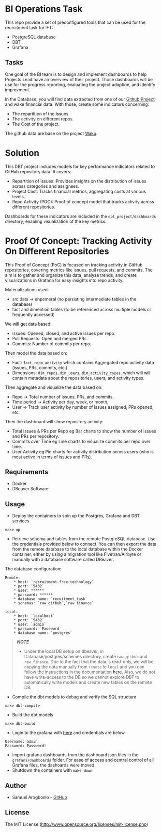# BI Operations Task

This repo provide a set of preconfigured tools that can be used for the recruitment task for IFT:

* PostgreSQL database
* DBT
* Grafana

## Tasks

One goal of the BI team is to design and implement dashboards to help Projects Lead have an overview of their project.
Those dashboards will be use for the progress reporting, evaluating the project adoption, and identify improvment.

In the Database, you will find data extracted from one of our [Github Project](https://github.com/waku-org/) and wake financial data. With those, create some indicators concerning:
 - The repartition of the issues.
 - The activity on different repos.
 - The Cost of the project.

The github data are base on the project [Waku](https://github.com/waku-org/).


# Solution
This DBT project includes models for key performance indicators related to GitHub repository data. It covers:

- Repartition of Issues: Provides insights on the distribution of issues across categories and assignees.
- Project Cost: Tracks financial metrics, aggregating costs at various levels.
- Repo Activity (POC): Proof of concept model that tracks activity across different repositories.

Dashboards for these indicators are included in the `dbt_project/dashboards` directory, enabling visualization of the key metrics.

# Proof Of Concept: Tracking Activity On Different Repositories

This Proof of Concept (PoC) is focused on tracking activity in GitHub repositories, covering metrics like issues, pull requests, and commits. The aim is to gather and organize this data, analyze trends, and create visualizations in Grafana for easy insights into repo activity.

Materializations used:
- src data -> ehpemeral (no persisting intermediate tables in the database)
- fact and dimention tables (to be referenced across multiple models or frequently accessed)

We will get data based:
- Issues: Opened, closed, and active issues per repo.
- Pull Requests: Open and merged PRs.
- Commits: Number of commits per repo.

Then model the data based on:
- Fact: `fact_repo_activity` which contains Aggregated repo activity data (issues, PRs, commits, etc.).
- Dimensions: `dim_repos`, `dim_users`, `dim_activity_types`. which will will contain metadata about the repositories, users, and activity types.

Then aggregate and visualize the data based on:
- Repo -> Total number of issues, PRs, and commits.
- Time period -> Activity per day, week, or month.
- User -> Track user activity by number of issues assigned, PRs opened, etc.

Then the dashboard will show repository activity:
- Total Issues & PRs per Repo eg Bar charts to show the number of issues and PRs per repository.
- Commits over Time eg Line charts to visualize commits per repo over time.
- User Activity eg Pie charts for activity distribution across users (who is most active in terms of issues and PRs).

## Requirements

* Docker
* DBeaver Software

## Usage

* Deploy the containers to spin up the Postgres, Grafana and DBT services
```
make up
```
* Retrieve schema and tables from the remote PostgreSQL database. Use the credentials provided below to connect. You can then export the data from the remote database to the local database within the Docker container, either by using a migration tool like Fivetran/Airbyte or manually with a database software called DBeaver.

The database configuration:

    Remote:
        * host: `recruitment.free.technology`
        * port: `5432`
        * user: ****** 
        * password: ******
        * database name: `recuitment_task`
        * schemas: `raw_github`,`raw_finance`

    local:
        * host: `localhost`
        * port: `5432`
        * user: `admin`
        * password: `Password`
        * database name: `postgres`

> **_NOTE_**
> - Under the local DB setup on dbeaver, in Database/postgres/schemes directory, create `raw_github` and `raw_finance`. Due to the fact that the data is read-only, we will be copying the data manually from `remote` to `local` and you can follow the instructions in the documentation [here](https://dbeaver.com/docs/dbeaver/Data-migration/). Also, we do not have write-access to the DB so we cannot explore DBT to automatically write models and create new tables on the remote DB.

* Compile the dbt models to debug and verify the SQL structure
```
make dbt-compile
```
* Build the dbt models
```
make dbt-build
```
* Login to the grafana with [here](http://localhost:3001) and credentials are below
```
Username: admin
Password: Password!
```
* Import grafana dashboards from the dashboard json files in the `grafana/dashboards` folder. For ease of access and central control of all Grafana files, the dashoards were moved.
* Shutdown the containers with `make down`

## Author
- Samuel Arogbonlo - [GitHub](https://github.com/samuelarogbonlo)

## License
The MIT License (http://www.opensource.org/licenses/mit-license.php)
